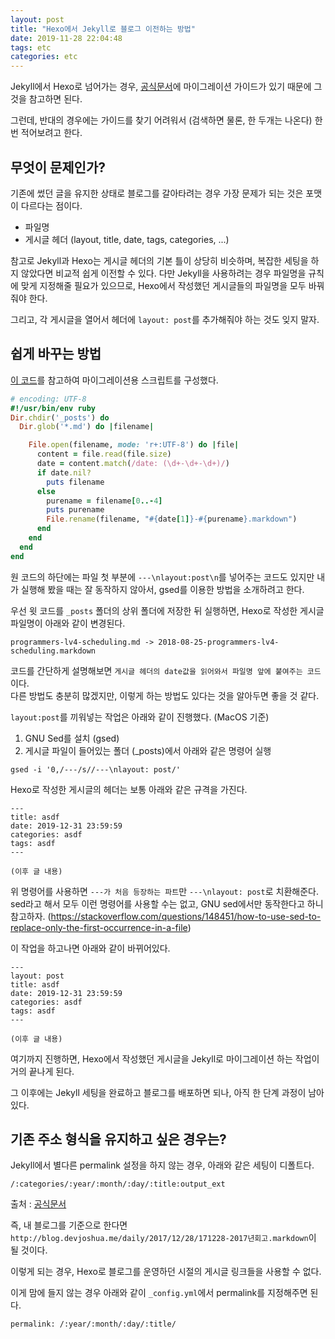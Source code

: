 ```yaml
---
layout: post
title: "Hexo에서 Jekyll로 블로그 이전하는 방법"
date: 2019-11-28 22:04:48
tags: etc
categories: etc
---
```


Jekyll에서 Hexo로 넘어가는 경우, [공식문서](https://hexo.io/ko/docs/migration)에 마이그레이션 가이드가 있기 때문에 그 것을 참고하면 된다.

그런데, 반대의 경우에는 가이드를 찾기 어려워서 (검색하면 물론, 한 두개는 나온다) 한 번 적어보려고 한다.

## 무엇이 문제인가?

기존에 썼던 글을 유지한 상태로 블로그를 갈아타려는 경우 가장 문제가 되는 것은 포맷이 다르다는 점이다.

- 파일명
- 게시글 헤더 (layout, title, date, tags, categories, ...)

참고로 Jekyll과 Hexo는 게시글 헤더의 기본 틀이 상당히 비슷하며, 복잡한 세팅을 하지 않았다면 비교적 쉽게 이전할 수 있다. 다만 Jekyll을 사용하려는 경우 파일명을 규칙에 맞게 지정해줄 필요가 있으므로, Hexo에서 작성했던 게시글들의 파일명을 모두 바꿔줘야 한다.

그리고, 각 게시글을 열어서 헤더에 `layout: post`를 추가해줘야 하는 것도 잊지 말자.

## 쉽게 바꾸는 방법

[이 코드](https://gist.github.com/yiyizym/ce6021b89326079920dbef0c81c7bd18)를 참고하여 마이그레이션용 스크립트를 구성했다.

```ruby
# encoding: UTF-8
#!/usr/bin/env ruby
Dir.chdir('_posts') do 
  Dir.glob('*.md') do |filename|

    File.open(filename, mode: 'r+:UTF-8') do |file|
      content = file.read(file.size)
      date = content.match(/date: (\d+-\d+-\d+)/)
      if date.nil?
        puts filename
      else
        purename = filename[0..-4]
        puts purename
        File.rename(filename, "#{date[1]}-#{purename}.markdown")
      end
    end
  end
end
```

원 코드의 하단에는 파일 첫 부분에 `---\nlayout:post\n`를 넣어주는 코드도 있지만 내가 실행해 봤을 때는 잘 동작하지 않아서, gsed를 이용한 방법을 소개하려고 한다.

우선 윗 코드를 `_posts` 폴더의 상위 폴더에 저장한 뒤 실행하면, Hexo로 작성한 게시글 파일명이 아래와 같이 변경된다.

`programmers-lv4-scheduling.md -> 2018-08-25-programmers-lv4-scheduling.markdown`

코드를 간단하게 설명해보면 `게시글 헤더의 date값을 읽어와서 파일명 앞에 붙여주는 코드`이다.  
다른 방법도 충분히 많겠지만, 이렇게 하는 방법도 있다는 것을 알아두면 좋을 것 같다.

`layout:post`를 끼워넣는 작업은 아래와 같이 진행했다. (MacOS 기준)

1) GNU Sed를 설치 (gsed)
2) 게시글 파일이 들어있는 폴더 (_posts)에서 아래와 같은 명령어 실행
```shell
gsed -i '0,/---/s//---\nlayout: post/' 
```

Hexo로 작성한 게시글의 헤더는 보통 아래와 같은 규격을 가진다.

```
---
title: asdf
date: 2019-12-31 23:59:59
categories: asdf
tags: asdf
---

(이후 글 내용)
```

위 명령어를 사용하면 `---가 처음 등장하는 파트`만 `---\nlayout: post`로 치환해준다.  
sed라고 해서 모두 이런 명령어를 사용할 수는 없고, GNU sed에서만 동작한다고 하니 참고하자.
(https://stackoverflow.com/questions/148451/how-to-use-sed-to-replace-only-the-first-occurrence-in-a-file)

이 작업을 하고나면 아래와 같이 바뀌어있다.

```
---
layout: post
title: asdf
date: 2019-12-31 23:59:59
categories: asdf
tags: asdf
---

(이후 글 내용)
```

여기까지 진행하면, Hexo에서 작성했던 게시글을 Jekyll로 마이그레이션 하는 작업이 거의 끝나게 된다.

그 이후에는 Jekyll 세팅을 완료하고 블로그를 배포하면 되나, 아직 한 단계 과정이 남아있다.

## 기존 주소 형식을 유지하고 싶은 경우는?

Jekyll에서 별다른 permalink 설정을 하지 않는 경우, 아래와 같은 세팅이 디폴트다.

`/:categories/:year/:month/:day/:title:output_ext`

출처 : [공식문서](https://jekyllrb-ko.github.io/docs/permalinks/)

즉, 내 블로그를 기준으로 한다면 `http://blog.devjoshua.me/daily/2017/12/28/171228-2017년회고.markdown`이 될 것이다.

이렇게 되는 경우, Hexo로 블로그를 운영하던 시절의 게시글 링크들을 사용할 수 없다.

이게 맘에 들지 않는 경우 아래와 같이 `_config.yml`에서 permalink를 지정해주면 된다.

`permalink: /:year/:month/:day/:title/`
